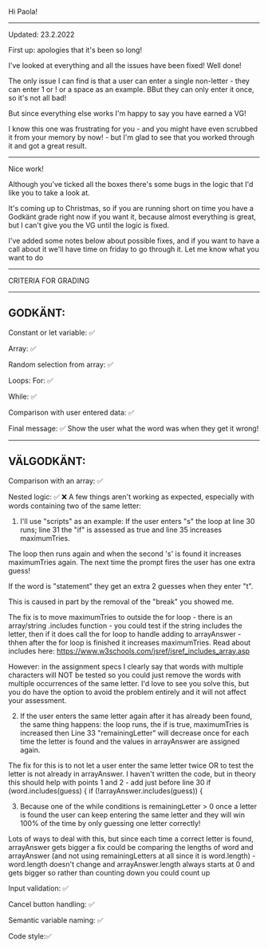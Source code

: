Hi Paola!

-----------------------------------------

Updated: 23.2.2022

First up: apologies that it's been so long!

I've looked at everything and all the issues have been fixed! Well done!

The only issue I can find is that a user can enter a single non-letter - they can enter 1 or ! or a space as an example. BBut they can only enter it once, so it's not all bad!

But since everything else works I'm happy to say you have earned a VG!

 I know this one was frustrating for you - and you might have even scrubbed it from your memory by now! - but I'm glad to see that you worked through it and got a great result.

 --------------------------------------------------------------------

Nice work!

Although you've ticked all the boxes there's some bugs in the logic that I'd like you to take a look at.

It's coming up to Christmas, so if you are running short on time you have a Godkänt grade right now if you want it, because almost everything is great,  but I can't give you the VG until the logic is fixed.

I've added some notes below about possible fixes, and if you want to have a call about it we'll have time on friday to go through it. Let me know what you want to do

*************************************

CRITERIA FOR GRADING

*************************************

GODKÄNT:
-------------------------------------

Constant or let variable: ✅

Array: ✅

Random selection from array: ✅

Loops:
  For: ✅

  While: ✅

Comparison with user entered data: ✅

Final message: ✅
  Show the user what the word was when they get it wrong!

-------------------------------------

VÄLGODKÄNT:
-------------------------------------

Comparison with an array: ✅

Nested logic: ✅ ❌
  A few things aren't working as expected, especially with words containing two of the same letter:

  1. I'll use "scripts" as an example: If the user enters "s" the loop at line 30 runs; line 31 the "if" is assessed as true and line 35 increases maximumTries.

  The loop then runs again and when the second 's' is found it increases maximumTries again. The next time the prompt fires the user has one extra guess!

  If the word is "statement" they get an extra 2 guesses when they enter "t".

  This is caused in part by the removal of the "break" you showed me.

  The fix is to move maximumTries to outside the for loop - there is an array/string .includes function - you could test if the string includes the letter, then if it does call the for loop to handle adding to arrayAnswer - thhen after the for loop is finished it increases maximumTries. Read about includes here:  https://www.w3schools.com/jsref/jsref_includes_array.asp

  However: in the assignment specs I clearly say that words with multiple characters will NOT be tested so you could just remove the words with multiple occurrences of the same letter. I'd love to see you solve this, but you do have the option to avoid the problem entirely and it will not affect your assessment.

  2. If the user enters the same letter again after it has already been found, the same thing happens: the loop runs, the if is true, maximumTries is increased then Line 33 "remainingLetter" will decrease once for each time the letter is found and the values in arrayAnswer are assigned again.


  The fix for this is to not let a user enter the same letter twice OR to test the letter is not already in arrayAnswer. I haven't written the code, but in theory this should help with points 1 and 2 - add just before line 30
  if (word.includes(guess) {
    if (!arrayAnswer.includes(guess)) {

  3. Because one of the while conditions is remainingLetter > 0 once a letter is found the user can keep entering the same letter and they will win 100% of the time by only guessing one letter correctly!

  Lots of ways to deal with this, but since each time a correct letter is found, arrayAnswer gets bigger a fix could be comparing the lengths of word and arrayAnswer (and not using remainingLetters at all since it is word.length) - word.length doesn't change and arrayAnswer.length always starts at 0 and gets bigger so rather than counting down you could count up

Input validation: ✅ 

Cancel button handling: ✅

Semantic variable naming: ✅

Code style:✅